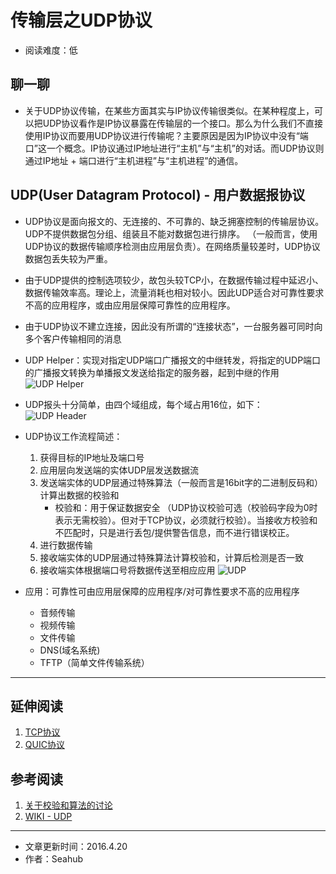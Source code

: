 # 传输层之UDP协议
* 阅读难度：低

## 聊一聊
* 关于UDP协议传输，在某些方面其实与IP协议传输很类似。在某种程度上，可以把UDP协议看作是IP协议暴露在传输层的一个接口。那么为什么我们不直接使用IP协议而要用UDP协议进行传输呢？主要原因是因为IP协议中没有“端口”这一个概念。IP协议通过IP地址进行“主机”与“主机”的对话。而UDP协议则通过IP地址 + 端口进行“主机进程”与“主机进程”的通信。

## UDP(User Datagram Protocol) - 用户数据报协议 
* UDP协议是面向报文的、无连接的、不可靠的、缺乏拥塞控制的传输层协议。UDP不提供数据包分组、组装且不能对数据包进行排序。 （一般而言，使用UDP协议的数据传输顺序检测由应用层负责）。在网络质量较差时，UDP协议数据包丢失较为严重。
* 由于UDP提供的控制选项较少，故包头较TCP小，在数据传输过程中延迟小、数据传输效率高。理论上，流量消耗也相对较小。因此UDP适合对可靠性要求不高的应用程序，或由应用层保障可靠性的应用程序。
* 由于UDP协议不建立连接，因此没有所谓的“连接状态”，一台服务器可同时向多个客户传输相同的消息

* UDP Helper：实现对指定UDP端口广播报文的中继转发，将指定的UDP端口的广播报文转换为单播报文发送给指定的服务器，起到中继的作用
			![UDP Helper](https://github.com/SeaHub/BlogOfComputerNetwork/blob/master/res/UDP%20Helper.jpg?raw=true)
* UDP报头十分简单，由四个域组成，每个域占用16位，如下：
			![UDP Header](https://github.com/SeaHub/BlogOfComputerNetwork/blob/master/res/UDP%20Header.jpg?raw=true)
	
* UDP协议工作流程简述：
	1. 获得目标的IP地址及端口号
	2. 应用层向发送端的实体UDP层发送数据流
	3. 发送端实体的UDP层通过特殊算法（一般而言是16bit字的二进制反码和）计算出数据的校验和
		* 校验和：用于保证数据安全 （UDP协议校验可选（校验码字段为0时表示无需校验）。但对于TCP协议，必须就行校验）。当接收方校验和不匹配时，只是进行丢包/提供警告信息，而不进行错误校正。
	4. 进行数据传输
	5. 接收端实体的UDP层通过特殊算法计算校验和，计算后检测是否一致
	6. 接收端实体根据端口号将数据传送至相应应用
				![UDP](https://github.com/SeaHub/BlogOfComputerNetwork/blob/master/res/UDP.png?raw=true)
* 应用：可靠性可由应用层保障的应用程序/对可靠性要求不高的应用程序
	* 音频传输
	* 视频传输
	* 文件传输
	* DNS(域名系统)
	* TFTP（简单文件传输系统）

---
## 延伸阅读
1. [TCP协议](https://github.com/SeaHub/BlogOfComputerNetwork/blob/master/link/0004.md)
2. [QUIC协议](https://github.com/SeaHub/BlogOfComputerNetwork/blob/master/link/0008.md)

## 参考阅读
1. [关于校验和算法的讨论](http://blog.csdn.net/li_xiang1102/article/details/6901660)
2. [WIKI - UDP](https://zh.wikipedia.org/zh-tw/%E7%94%A8%E6%88%B7%E6%95%B0%E6%8D%AE%E6%8A%A5%E5%8D%8F%E8%AE%AE)


---

* 文章更新时间：2016.4.20
* 作者：Seahub
